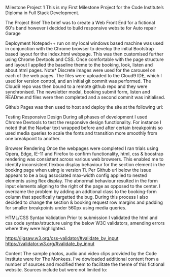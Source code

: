 Milestone Project 1
This is my First Milestone Project for the Code Institute’s Diploma in Full Stack Development.

The Project Brief
The brief was to create a Web Front End for a fictional 60's band however i decided to build responsive website for Auto repair Garage



Deployment
Notepad++ run on my local windows based machine was used in conjunction with the Chrome browser to develop the initial Bootstrap based layout for the index.html webpage. This was then customised further using Chrome Devtools and CSS. Once comfortable with the page structure and layout I applied the baseline theme to the booking, look, listen and about.html pages. Note* Discrete images were used for the carousel on each of the web pages. The files were uploaded to the Cloud9 IDE, which I used for version control, and an initial git commit was performed. The Cloud9 repo was then bound to a remote github repo and they were synchronised. The newsletter modal, booking submit form, listen and READme.md files were then completed and a second commit was initialised.

Github Pages was then used to host and deploy the site at the following url:




Testing
Responsive Design
During all phases of development I used Chrome Devtools to test the responsive design functionality. For instance I noted that the Navbar text wrapped before and after certain breakpoints so used media queries to scale the fonts and transition more smoothly from one breakpoint to another.


Browser Rendering
Once the webpages were completed I ran trials using Opera, Edge, IE-11 and Firefox to confirm functionality, html, css & boostrap rendering was consistent across various web browsers. This enabled me to identify inconsistent flexbox display behaviour for the section element in the booking page when using ie version 11. Per Github url below the issue appears to be a bug associated max-width config applied to nested elements using flex display. The abnormal behaviour resulted in the form input elements aligning to the right of the page as opposed to the center. I overcame the problem by adding an addtional class to the booking-form column that specifically targetted the bug. During this process I also decided to change the section & booking request row margins and padding for smaller breakpoints under 560px using media queries.



HTML/CSS Syntax Validation
Prior to submission I validated the html and css code syntax/structure using the below W3C validators, amending errors where they were highlighted.

https://jigsaw.w3.org/css-validator/#validate_by_input
https://validator.w3.org/#validate_by_input



Content
The sample photos, audio and video clips provided by the Code Institute were for The Monkees.
I've dowloaded additional content from a number of sources and modified them to facilitate the theme of this fictional website. Sources include but were not limited to:
